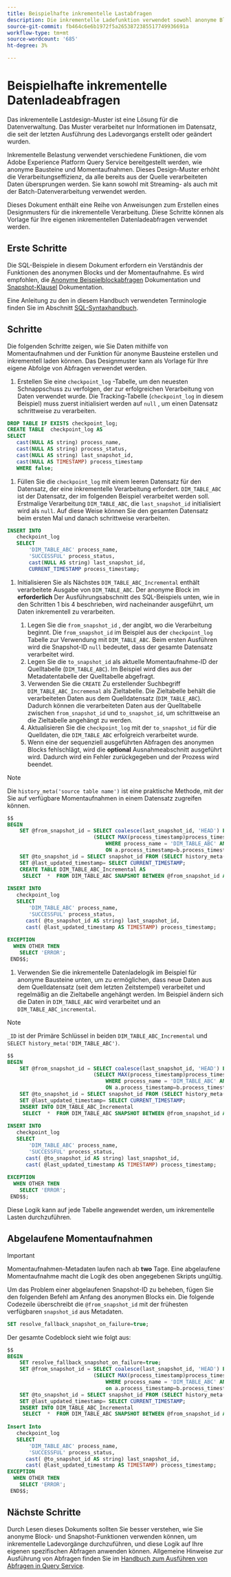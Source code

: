 ```yaml
---
title: Beispielhafte inkrementelle Lastabfragen
description: Die inkrementelle Ladefunktion verwendet sowohl anonyme Block- als auch Snapshot-Funktionen, um eine nahezu Echtzeit-Lösung zum Verschieben von Daten aus dem Data Lake in Ihr Data Warehouse zu bieten, ohne übereinstimmende Daten zu ignorieren.
source-git-commit: fb464c6e6b1972f5a2653872385517749936691a
workflow-type: tm+mt
source-wordcount: '685'
ht-degree: 3%

---
```


# Beispielhafte inkrementelle Datenladeabfragen

Das inkrementelle Lastdesign-Muster ist eine Lösung für die Datenverwaltung. Das Muster verarbeitet nur Informationen im Datensatz, die seit der letzten Ausführung des Ladevorgangs erstellt oder geändert wurden.

Inkrementelle Belastung verwendet verschiedene Funktionen, die vom Adobe Experience Platform Query Service bereitgestellt werden, wie anonyme Bausteine und Momentaufnahmen. Dieses Design-Muster erhöht die Verarbeitungseffizienz, da alle bereits aus der Quelle verarbeiteten Daten übersprungen werden. Sie kann sowohl mit Streaming- als auch mit der Batch-Datenverarbeitung verwendet werden.

Dieses Dokument enthält eine Reihe von Anweisungen zum Erstellen eines Designmusters für die inkrementelle Verarbeitung. Diese Schritte können als Vorlage für Ihre eigenen inkrementellen Datenladeabfragen verwendet werden.

## Erste Schritte

Die SQL-Beispiele in diesem Dokument erfordern ein Verständnis der Funktionen des anonymen Blocks und der Momentaufnahme. Es wird empfohlen, die [Anonyme Beispielblockabfragen](./anonymous-block.md) Dokumentation und [Snapshot-Klausel](../sql/syntax.md#snapshot-clause) Dokumentation.

Eine Anleitung zu den in diesem Handbuch verwendeten Terminologie finden Sie im Abschnitt [SQL-Syntaxhandbuch](../sql/syntax.md).

## Schritte

Die folgenden Schritte zeigen, wie Sie Daten mithilfe von Momentaufnahmen und der Funktion für anonyme Bausteine erstellen und inkrementell laden können. Das Designmuster kann als Vorlage für Ihre eigene Abfolge von Abfragen verwendet werden.

1. Erstellen Sie eine `checkpoint_log` -Tabelle, um den neuesten Schnappschuss zu verfolgen, der zur erfolgreichen Verarbeitung von Daten verwendet wurde. Die Tracking-Tabelle (`checkpoint_log` in diesem Beispiel) muss zuerst initialisiert werden auf `null` , um einen Datensatz schrittweise zu verarbeiten.

```SQL
DROP TABLE IF EXISTS checkpoint_log;
CREATE TABLE  checkpoint_log AS
SELECT
   cast(NULL AS string) process_name,
   cast(NULL AS string) process_status,
   cast(NULL AS string) last_snapshot_id,
   cast(NULL AS TIMESTAMP) process_timestamp
   WHERE false;
```

1. Füllen Sie die `checkpoint_log` mit einem leeren Datensatz für den Datensatz, der eine inkrementelle Verarbeitung erfordert. `DIM_TABLE_ABC` ist der Datensatz, der im folgenden Beispiel verarbeitet werden soll. Erstmalige Verarbeitung `DIM_TABLE_ABC`, die `last_snapshot_id` initialisiert wird als `null`. Auf diese Weise können Sie den gesamten Datensatz beim ersten Mal und danach schrittweise verarbeiten.

```SQL
INSERT INTO
   checkpoint_log
   SELECT
       'DIM_TABLE_ABC' process_name,
       'SUCCESSFUL' process_status,
       cast(NULL AS string) last_snapshot_id,
       CURRENT_TIMESTAMP process_timestamp;
```

1. Initialisieren Sie als Nächstes `DIM_TABLE_ABC_Incremental` enthält verarbeitete Ausgabe von `DIM_TABLE_ABC`. Der anonyme Block im **erforderlich** Der Ausführungsabschnitt des SQL-Beispiels unten, wie in den Schritten 1 bis 4 beschrieben, wird nacheinander ausgeführt, um Daten inkrementell zu verarbeiten.

   1. Legen Sie die `from_snapshot_id` , der angibt, wo die Verarbeitung beginnt. Die `from_snapshot_id` im Beispiel aus der `checkpoint_log` Tabelle zur Verwendung mit `DIM_TABLE_ABC`. Beim ersten Ausführen wird die Snapshot-ID `null` bedeutet, dass der gesamte Datensatz verarbeitet wird.
   2. Legen Sie die `to_snapshot_id` als aktuelle Momentaufnahme-ID der Quelltabelle (`DIM_TABLE_ABC`). Im Beispiel wird dies aus der Metadatentabelle der Quelltabelle abgefragt.
   3. Verwenden Sie die `CREATE` Zu erstellender Suchbegriff `DIM_TABLE_ABC_Incremenal` als Zieltabelle. Die Zieltabelle behält die verarbeiteten Daten aus dem Quelldatensatz (`DIM_TABLE_ABC`). Dadurch können die verarbeiteten Daten aus der Quelltabelle zwischen `from_snapshot_id` und `to_snapshot_id`, um schrittweise an die Zieltabelle angehängt zu werden.
   4. Aktualisieren Sie die `checkpoint_log` mit der `to_snapshot_id` für die Quelldaten, die `DIM_TABLE_ABC` erfolgreich verarbeitet wurde.
   5. Wenn eine der sequenziell ausgeführten Abfragen des anonymen Blocks fehlschlägt, wird die **optional** Ausnahmeabschnitt ausgeführt wird. Dadurch wird ein Fehler zurückgegeben und der Prozess wird beendet.

>[!NOTE]
>
>Die `history_meta('source table name')` ist eine praktische Methode, mit der Sie auf verfügbare Momentaufnahmen in einem Datensatz zugreifen können.

```SQL
$$
BEGIN
    SET @from_snapshot_id = SELECT coalesce(last_snapshot_id, 'HEAD') FROM checkpoint_log a JOIN
                            (SELECT MAX(process_timestamp)process_timestamp FROM checkpoint_log
                                WHERE process_name = 'DIM_TABLE_ABC' AND process_status = 'SUCCESSFUL' )b
                                ON a.process_timestamp=b.process_timestamp;
    SET @to_snapshot_id = SELECT snapshot_id FROM (SELECT history_meta('DIM_TABLE_ABC')) WHERE  is_current = true;
    SET @last_updated_timestamp= SELECT CURRENT_TIMESTAMP;
    CREATE TABLE DIM_TABLE_ABC_Incremental AS
     SELECT  *  FROM DIM_TABLE_ABC SNAPSHOT BETWEEN @from_snapshot_id AND @to_snapshot_id ;
 
INSERT INTO
   checkpoint_log
   SELECT
       'DIM_TABLE_ABC' process_name,
       'SUCCESSFUL' process_status,
      cast( @to_snapshot_id AS string) last_snapshot_id,
      cast( @last_updated_timestamp AS TIMESTAMP) process_timestamp;
 
EXCEPTION
  WHEN OTHER THEN
    SELECT 'ERROR';
 END$$;
```

1. Verwenden Sie die inkrementelle Datenladelogik im Beispiel für anonyme Bausteine unten, um zu ermöglichen, dass neue Daten aus dem Quelldatensatz (seit dem letzten Zeitstempel) verarbeitet und regelmäßig an die Zieltabelle angehängt werden. Im Beispiel ändern sich die Daten in `DIM_TABLE_ABC` wird verarbeitet und an `DIM_TABLE_ABC_incremental`.

>[!NOTE]
>
> `_ID` ist der Primäre Schlüssel in beiden `DIM_TABLE_ABC_Incremental` und `SELECT history_meta('DIM_TABLE_ABC')`.

```SQL
$$
BEGIN
    SET @from_snapshot_id = SELECT coalesce(last_snapshot_id, 'HEAD') FROM checkpoint_log a join
                            (SELECT MAX(process_timestamp)process_timestamp FROM checkpoint_log
                                WHERE process_name = 'DIM_TABLE_ABC' AND process_status = 'SUCCESSFUL' )b
                                ON a.process_timestamp=b.process_timestamp;
    SET @to_snapshot_id = SELECT snapshot_id FROM (SELECT history_meta('DIM_TABLE_ABC')) WHERE  is_current = true;
    SET @last_updated_timestamp= SELECT CURRENT_TIMESTAMP;
    INSERT INTO DIM_TABLE_ABC_Incremental
     SELECT  *  FROM DIM_TABLE_ABC SNAPSHOT BETWEEN @from_snapshot_id AND @to_snapshot_id WHERE NOT EXISTS (SELECT _id FROM DIM_TABLE_ABC_Incremental a WHERE _id=a._id);
 
INSERT INTO
   checkpoint_log
   SELECT
       'DIM_TABLE_ABC' process_name,
       'SUCCESSFUL' process_status,
      cast( @to_snapshot_id AS string) last_snapshot_id,
      cast( @last_updated_timestamp AS TIMESTAMP) process_timestamp;
 
EXCEPTION
  WHEN OTHER THEN
    SELECT 'ERROR';
 END$$;
```

Diese Logik kann auf jede Tabelle angewendet werden, um inkrementelle Lasten durchzuführen.

## Abgelaufene Momentaufnahmen

>[!IMPORTANT]
>
>Momentaufnahmen-Metadaten laufen nach ab **two** Tage. Eine abgelaufene Momentaufnahme macht die Logik des oben angegebenen Skripts ungültig.

Um das Problem einer abgelaufenen Snapshot-ID zu beheben, fügen Sie den folgenden Befehl am Anfang des anonymen Blocks ein. Die folgende Codezeile überschreibt die `@from_snapshot_id` mit der frühesten verfügbaren `snapshot_id` aus Metadaten.

```SQL
SET resolve_fallback_snapshot_on_failure=true;
```

Der gesamte Codeblock sieht wie folgt aus:

```SQL
$$
BEGIN
    SET resolve_fallback_snapshot_on_failure=true;
    SET @from_snapshot_id = SELECT coalesce(last_snapshot_id, 'HEAD') FROM checkpoint_log a JOIN
                            (SELECT MAX(process_timestamp)process_timestamp FROM checkpoint_log
                                WHERE process_name = 'DIM_TABLE_ABC' AND process_status = 'SUCCESSFUL' )b
                                on a.process_timestamp=b.process_timestamp;
    SET @to_snapshot_id = SELECT snapshot_id FROM (SELECT history_meta('DIM_TABLE_ABC')) WHERE  is_current = true;
    SET @last_updated_timestamp= SELECT CURRENT_TIMESTAMP;
    INSERT INTO DIM_TABLE_ABC_Incremental
     SELECT  *  FROM DIM_TABLE_ABC SNAPSHOT BETWEEN @from_snapshot_id AND @to_snapshot_id WHERE NOT EXISTS (SELECT _id FROM DIM_TABLE_ABC_Incremental a WHERE _id=a._id);
 
Insert Into
   checkpoint_log
   SELECT
       'DIM_TABLE_ABC' process_name,
       'SUCCESSFUL' process_status,
      cast( @to_snapshot_id AS string) last_snapshot_id,
      cast( @last_updated_timestamp AS TIMESTAMP) process_timestamp;
EXCEPTION
  WHEN OTHER THEN
    SELECT 'ERROR';
 END$$;
```

## Nächste Schritte

Durch Lesen dieses Dokuments sollten Sie besser verstehen, wie Sie anonyme Block- und Snapshot-Funktionen verwenden können, um inkrementelle Ladevorgänge durchzuführen, und diese Logik auf Ihre eigenen spezifischen Abfragen anwenden können. Allgemeine Hinweise zur Ausführung von Abfragen finden Sie im [Handbuch zum Ausführen von Abfragen in Query Service](./writing-queries.md).
